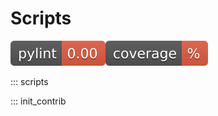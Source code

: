 # Scripts

![pylint](./badges/pylint.svg)![pytest](./badges/coverage.svg)


::: scripts

::: init_contrib

